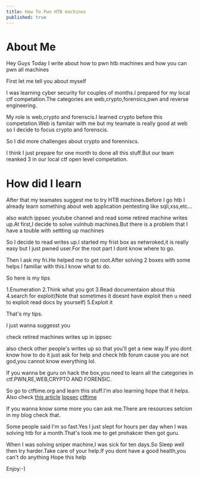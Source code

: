 ```yaml
---
title: How To Pwn HTB machines
published: true
---
```

# [](#header-2)About Me
Hey Guys Today I write about how to pwn htb machines and how you can pwn all machines

First let me tell you about myself 

I was  learning cyber security for couples of months.I prepared for my local ctf competation.The categories are web,crypto,forensics,pwn and reverse engineering.

My role is web,crypto and forenscis.I learned crypto before this competation.Web is familair with me but my teamate is really good at web so I decide to focus crypto and forenscis.

So I did more challenges about crypto and forenniscs.

I think I just prepare for one month to done all this stuff.But our team reanked 3 in our local ctf open level competation.

# [](#header-2)How did I learn

After that my teamates suggest me to try HTB machines.Before I go htb I already learn something about web application  pentesting like sqli,xss,etc...

also watch ippsec youtube channel and read some retired machine writes up.At first,I decide to solve vulnhub machines.But there  is a problem that I have a touble with settting up machines

So I decide to read writes up.I started my frist box as netwroked,it is really easy but I just pwned user.For the root part I dont know where to go.

Then I ask my fri.He helped me to get root.After solving 2 boxes with some helps I familiar with this.I know what to do.

So here is my tips 

1.Enumeration
2.Think what you got 
3.Read documentaion about this 
4.search for exploit(Note that sometimes it doesnt have exploit then u need to exploit read docs by yourself)
5.Exploit it 

That's my tips.

I just wanna suggesst you 

check retired machines writes up in ippsec

also check other people's writes up so that you'll get a new way.If you dont know how to do it just  ask for help and check htb forum cause you are not god,you cannot know everything lol.

If you wanna be guru on hack the box,you need to learn all the categories in ctf.PWN,RE,WEB,CRYPTO AND FORENSIC.

So go to ctftime.org and learn this stuff.I'm also learning hope that it helps.
Also check [this article](https://medium.com/bug-bounty-hunting/beginner-tips-to-own-boxes-at-hackthebox-9ae3fec92a96)
[Ippsec](https://www.youtube.com/results?search_query=ippsec)
[ctftime](https://ctftime.org/)

If you wanna know some more you can ask me.There are resources setcion in my blog check that.


Some people said I'm so fast.Yes I just slept for hours per day when I was solving htb for a month.That's took me to get prohakcer then got guru.

When I was solving sniper machine,I was sick for ten days.So Sleep well then try harder.Take care of your help.If you dont have a good health,you can't do anything 
Hope this help

Enjoy:-)
